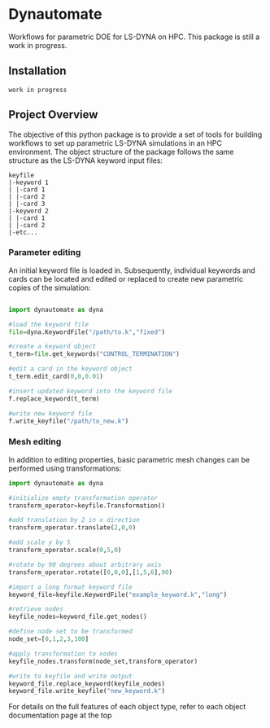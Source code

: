 # Dynautomate

Workflows for parametric DOE for LS-DYNA on HPC.  This package is still a work in progress.

## Installation

    work in progress


## Project Overview

The objective of this python package is to provide a set of tools for building workflows to set up parametric LS-DYNA simulations in an HPC environment.  The object structure of the package follows the same structure as the LS-DYNA keyword input files:

```
keyfile
|-keyword 1
| |-card 1
| |-card 2
| |-card 3
|-keyword 2
| |-card 1
| |-card 2
|-etc...
```

### Parameter editing

An initial keyword file is loaded in.  Subsequently, individual keywords and cards can be located and edited or replaced to create new parametric copies of the simulation:

``` python

import dynautomate as dyna

#load the keyword file
file=dyna.KeywordFile("/path/to.k","fixed")

#create a keyword object
t_term=file.get_keywords("CONTROL_TERMINATION")

#edit a card in the keyword object
t_term.edit_card(0,0,0.01)

#insert updated keyword into the keyword file
f.replace_keyword(t_term)

#write new keyword file
f.write_keyfile("/path/to_new.k")

```

### Mesh editing

In addition to editing properties, basic parametric mesh changes can be performed using transformations:

``` python
import dynautomate as dyna

#initialize empty transformation operator
transform_operator=keyfile.Transformation()

#add translation by 2 in x direction
transform_operator.translate(2,0,0)

#add scale y by 5
transform_operator.scale(0,5,0)

#rotate by 90 degrees about arbitrary axis
transform_operator.rotate([0,0,0],[1,5,6],90)

#import a long format keyword file
keyword_file=keyfile.KeywordFile("example_keyword.k","long")

#retrieve nodes
keyfile_nodes=keyword_file.get_nodes()

#define node set to be transformed
node_set=[0,1,2,3,100]

#apply transformation to nodes
keyfile_nodes.transform(node_set,transform_operator)

#write to keyfile and write output
keyword_file.replace_keyword(keyfile_nodes)
keyword_file.write_keyfile("new_keyword.k")

```

For details on the full features of each object type, refer to each object documentation page at the top